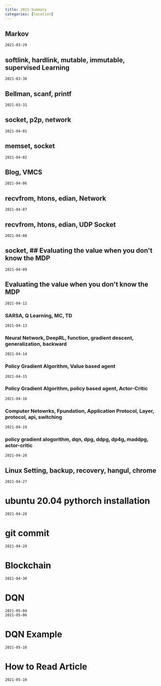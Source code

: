 ```yaml
---
title: 2021-Summary
categories: [location]
---
```



## Markov
```
2021-03-29
```

## softlink, hardlink, mutable, immutable, supervised Learning
```
2021-03-30
```
## Bellman, scanf, printf
```
2021-03-31
```

## socket, p2p, network
```
2021-04-01
```

## memset, socket
```
2021-04-02
```

## Blog, VMCS
```
2021-04-06
```

## recvfrom, htons, edian, Network
```
2021-04-07
```

## recvfrom, htons, edian, UDP Socket
```
2021-04-08
```

## socket, ## Evaluating the value when you don't know the MDP
```
2021-04-09
```

## Evaluating the value when you don't know the MDP
```
2021-04-12
```

### SARSA, Q Learning, MC, TD
```
2021-04-13
```

### Neural Network, DeepRL, function, gradient descent, generalization, backward
```
2021-04-14
```

### Policy Gradient Algorithm, Value based agent
```
2021-04-15
```

### Policy Gradient Algorithm, policy based agent, Actor-Critic
```
2021-04-16
```
### Computer Netowrks, Fpundation, Application Protocol, Layer, protocol, api, switching
```
2021-04-19
```


### policy gradient alogorithm, dqn, dpg, ddpg, dp4g, maddpg, actor-critic
```
2021-04-20
```
## Linux Setting, backup, recovery, hangul, chrome
```
2021-04-27
```

# ubuntu 20.04 pythorch installation
```
2021-04-28
```

# git commit
```
2021-04-29
```

#  Blockchain
```
2021-04-30
```

# DQN
```
2021-05-04
2021-05-06
```

# DQN Example
```
2021-05-10
```

# How to Read Article
```
2021-05-10
```
